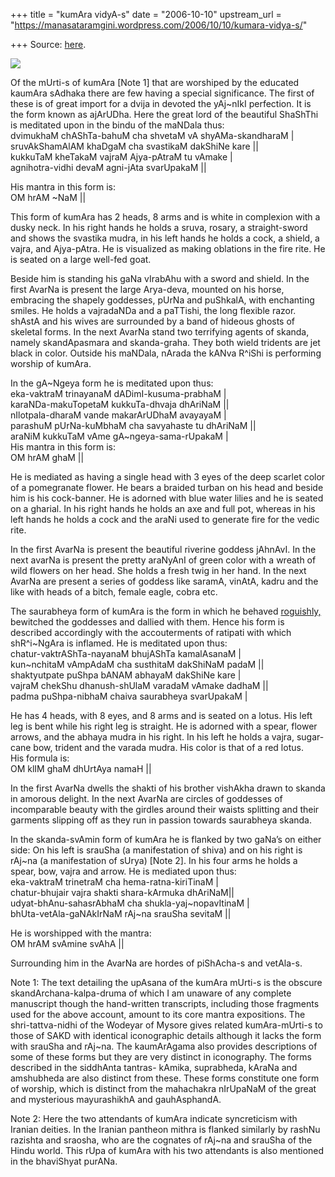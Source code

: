 +++
title = "kumAra vidyA-s"
date = "2006-10-10"
upstream_url = "https://manasataramgini.wordpress.com/2006/10/10/kumara-vidya-s/"

+++
Source: [here](https://manasataramgini.wordpress.com/2006/10/10/kumara-vidya-s/).



[![](https://i2.wp.com/photos1.blogger.com/blogger2/6438/855/320/kumara_tryakSharI.1.png)](http://photos1.blogger.com/blogger2/6438/855/1600/kumara_tryakSharI.1.png)

Of the mUrti-s of kumAra \[Note 1\] that are worshiped by the educated
kaumAra sAdhaka there are few having a special significance. The first
of these is of great import for a dvija in devoted the yAj\~nIkI
perfection. It is the form known as ajArUDha. Here the great lord of the
beautiful ShaShThi is meditated upon in the bindu of the maNDala thus:  
dvimukhaM chAShTa-bahuM cha shvetaM vA shyAMa-skandharaM \|  
sruvAkShamAlAM khaDgaM cha svastikaM dakShiNe kare \|\|  
kukkuTaM kheTakaM vajraM Ajya-pAtraM tu vAmake \|  
agnihotra-vidhi devaM agni-jAta svarUpakaM \|\|

His mantra in this form is:  
OM hrAM \~NaM \|\|

This form of kumAra has 2 heads, 8 arms and is white in complexion with
a dusky neck. In his right hands he holds a sruva, rosary, a
straight-sword and shows the svastika mudra, in his left hands he holds
a cock, a shield, a vajra, and Ajya-pAtra. He is visualized as making
oblations in the fire rite. He is seated on a large well-fed goat.

Beside him is standing his gaNa vIrabAhu with a sword and shield. In the
first AvarNa is present the large Arya-deva, mounted on his horse,
embracing the shapely goddesses, pUrNa and puShkalA, with enchanting
smiles. He holds a vajradaNDa and a paTTishi, the long flexible razor.
shAstA and his wives are surrounded by a band of hideous ghosts of
skeletal forms. In the next AvarNa stand two terrifying agents of
skanda, namely skandApasmara and skanda-graha. They both wield tridents
are jet black in color. Outside his maNDala, nArada the kANva R^iShi is
performing worship of kumAra.

In the gA\~Ngeya form he is meditated upon thus:  
eka-vaktraM trinayanaM dADimI-kusuma-prabhaM \|  
karaNDa-makuTopetaM kukkuTa-dhvaja dhAriNaM \|\|  
nIlotpala-dharaM vande makarArUDhaM avayayaM \|  
parashuM pUrNa-kuMbhaM cha savyahaste tu dhAriNaM \|\|  
araNiM kukkuTaM vAme gA\~ngeya-sama-rUpakaM \|  
His mantra in this form is:  
OM hrAM ghaM \|\|

He is mediated as having a single head with 3 eyes of the deep scarlet
color of a pomegranate flower. He bears a braided turban on his head and
beside him is his cock-banner. He is adorned with blue water lilies and
he is seated on a gharial. In his right hands he holds an axe and full
pot, whereas in his left hands he holds a cock and the araNi used to
generate fire for the vedic rite.

In the first AvarNa is present the beautiful riverine goddess jAhnAvI.
In the next avarNa is present the pretty araNyAnI of green color with a
wreath of wild flowers on her head. She holds a fresh twig in her hand.
In the next AvarNa are present a series of goddess like saramA, vinAtA,
kadru and the like with heads of a bitch, female eagle, cobra etc.

The saurabheya form of kumAra is the form in which he behaved
[roguishly,](http://manollasa.blogspot.com/2004/08/roguish-karttikeya-and-wives-of-gods.html)
bewitched the goddesses and dallied with them. Hence his form is
described accordingly with the accouterments of ratipati with which
shR^i\~NgAra is inflamed. He is meditated upon thus:  
chatur-vaktrAShTa-nayanaM bhujAShTa kamalAsanaM \|  
kun\~nchitaM vAmpAdaM cha susthitaM dakShiNaM padaM \|\|  
shaktyutpate puShpa bANAM abhayaM dakShiNe kare \|  
vajraM chekShu dhanush-shUlaM varadaM vAmake dadhaM \|\|  
padma puShpa-nibhaM chaiva saurabheya svarUpakaM \|

He has 4 heads, with 8 eyes, and 8 arms and is seated on a lotus. His
left leg is bent while his right leg is straight. He is adorned with a
spear, flower arrows, and the abhaya mudra in his right. In his left he
holds a vajra, sugar-cane bow, trident and the varada mudra. His color
is that of a red lotus.  
His formula is:  
OM klIM ghaM dhUrtAya namaH \|\|

In the first AvarNa dwells the shakti of his brother vishAkha drawn to
skanda in amorous delight. In the next AvarNa are circles of goddesses
of incomparable beauty with the girdles around their waists splitting
and their garments slipping off as they run in passion towards
saurabheya skanda.

In the skanda-svAmin form of kumAra he is flanked by two gaNa’s on
either side: On his left is srauSha (a manifestation of shiva) and on
his right is rAj\~na (a manifestation of sUrya) \[Note 2\]. In his four
arms he holds a spear, bow, vajra and arrow. He is mediated upon thus:  
eka-vaktraM trinetraM cha hema-ratna-kiriTinaM \|  
chatur-bhujair vajra shakti shara-kArmuka dhAriNaM\|\|  
udyat-bhAnu-sahasrAbhaM cha shukla-yaj\~nopavItinaM \|  
bhUta-vetAla-gaNAkIrNaM rAj\~na srauSha sevitaM \|\|

He is worshipped with the mantra:  
OM hrAM svAmine svAhA \|\|

Surrounding him in the AvarNa are hordes of piShAcha-s and vetAla-s.

Note 1: The text detailing the upAsana of the kumAra mUrti-s is the
obscure skandArchana-kalpa-druma of which I am unaware of any complete
manuscript though the hand-written transcripts, including those
fragments used for the above account, amount to its core mantra
expositions. The shri-tattva-nidhi of the Wodeyar of Mysore gives
related kumAra-mUrti-s to those of SAKD with identical iconographic
details although it lacks the form with srauSha and rAj\~na. The
kaumArAgama also provides descriptions of some of these forms but they
are very distinct in iconography. The forms described in the siddhAnta
tantras- kAmika, suprabheda, kAraNa and amshubheda are also distinct
from these. These forms constitute one form of worship, which is
distinct from the mahachakra nIrUpaNaM of the great and mysterious
mayurashikhA and gauhAsphandA.

Note 2: Here the two attendants of kumAra indicate syncreticism with
Iranian deities. In the Iranian pantheon mithra is flanked similarly by
rashNu razishta and sraosha, who are the cognates of rAj\~na and srauSha
of the Hindu world. This rUpa of kumAra with his two attendants is also
mentioned in the bhaviShyat purANa.

